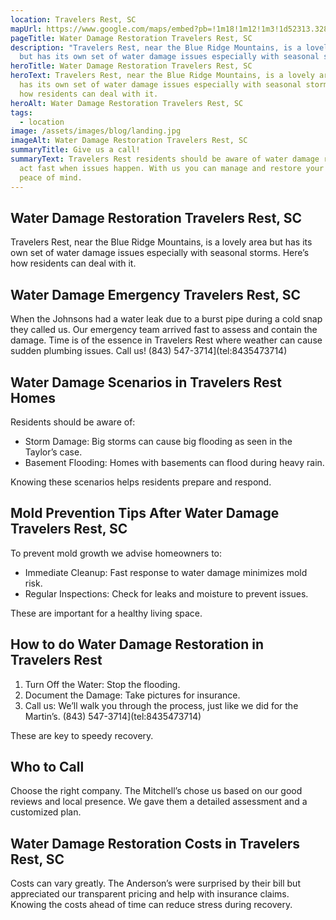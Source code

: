 ```yaml
---
location: Travelers Rest, SC
mapUrl: https://www.google.com/maps/embed?pb=!1m18!1m12!1m3!1d52313.32803103615!2d-82.4838857149133!3d34.967058910220125!2m3!1f0!2f0!3f0!3m2!1i1024!2i768!4f13.1!3m3!1m2!1s0x8858323ffec57f4b%3A0x79d9f23330b14a4a!2sTravelers%20Rest%2C%20SC%2C%20USA!5e0!3m2!1sen!2sph!4v1728738626692!5m2!1sen!2sph
pageTitle: Water Damage Restoration Travelers Rest, SC
description: "Travelers Rest, near the Blue Ridge Mountains, is a lovely area
  but has its own set of water damage issues especially with seasonal storms. "
heroTitle: Water Damage Restoration Travelers Rest, SC
heroText: Travelers Rest, near the Blue Ridge Mountains, is a lovely area but
  has its own set of water damage issues especially with seasonal storms. Here’s
  how residents can deal with it.
heroAlt: Water Damage Restoration Travelers Rest, SC
tags:
  - location
image: /assets/images/blog/landing.jpg
imageAlt: Water Damage Restoration Travelers Rest, SC
summaryTitle: Give us a call!
summaryText: Travelers Rest residents should be aware of water damage risks and
  act fast when issues happen. With us you can manage and restore your home with
  peace of mind.
---
```

## Water Damage Restoration Travelers Rest, SC

Travelers Rest, near the Blue Ridge Mountains, is a lovely area but has its own set of water damage issues especially with seasonal storms. Here’s how residents can deal with it.

## Water Damage Emergency Travelers Rest, SC

When the Johnsons had a water leak due to a burst pipe during a cold snap they called us. Our emergency team arrived fast to assess and contain the damage. Time is of the essence in Travelers Rest where weather can cause sudden plumbing issues. Call us! (843) 547-3714](tel:8435473714)

## Water Damage Scenarios in Travelers Rest Homes

Residents should be aware of:

* Storm Damage: Big storms can cause big flooding as seen in the Taylor’s case.
* Basement Flooding: Homes with basements can flood during heavy rain.

Knowing these scenarios helps residents prepare and respond.

## Mold Prevention Tips After Water Damage Travelers Rest, SC

To prevent mold growth we advise homeowners to:

* Immediate Cleanup: Fast response to water damage minimizes mold risk.
* Regular Inspections: Check for leaks and moisture to prevent issues.

These are important for a healthy living space.

## How to do Water Damage Restoration in Travelers Rest

1. Turn Off the Water: Stop the flooding.
2. Document the Damage: Take pictures for insurance.
3. Call us: We’ll walk you through the process, just like we did for the Martin’s. (843) 547-3714](tel:8435473714)

These are key to speedy recovery.

## Who to Call

Choose the right company. The Mitchell’s chose us based on our good reviews and local presence. We gave them a detailed assessment and a customized plan.

## Water Damage Restoration Costs in Travelers Rest, SC

Costs can vary greatly. The Anderson’s were surprised by their bill but appreciated our transparent pricing and help with insurance claims. Knowing the costs ahead of time can reduce stress during recovery.
